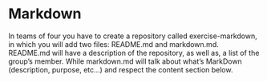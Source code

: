 # Markdown
In teams of four you have to create a repository called exercise-markdown, in which you will add two files: README.md and markdown.md. README.md will have a description of the repository, as well as, a list of the group’s member. While markdown.md will talk about what’s MarkDown (description, purpose, etc…​) and respect the content section below.
